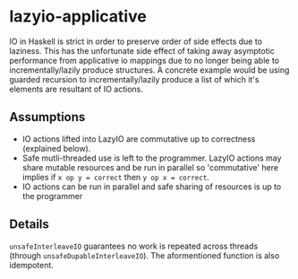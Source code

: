 # lazyio-applicative

IO in Haskell is strict in order to preserve order of side effects due to laziness. This has the unfortunate side effect of taking away asymptotic performance from applicative io mappings due to no longer being able to incrementally/lazily produce structures. A concrete example would be using guarded recursion to incrementally/lazily produce a list of which it's elements are resultant of IO actions. 

## Assumptions 
- IO actions lifted into LazyIO are commutative up to correctness (explained below). 
- Safe mutli-threaded use is left to the programmer. LazyIO actions may share mutable resources and be run in parallel so 'commutative' here implies if `x op y = correct` then `y op x = correct`. 
- IO actions can be run in parallel and safe sharing of resources is up to the programmer 

## Details
`unsafeInterleaveIO` guarantees no work is repeated across threads (through `unsafeDupableInterleaveIO`).
The aformentioned function is also idempotent.
